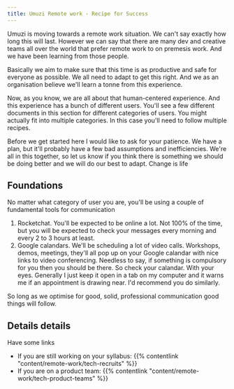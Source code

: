 ```yaml
---
title: Umuzi Remote work - Recipe for Success
---
```


Umuzi is moving towards a remote work situation. We can't say exactly how long this will last. However we can say that there are many dev and creative teams all over the world that prefer remote work to on premesis work. And we have been learning from those people.

Basically we aim to make sure that this time is as productive and safe for everyone as possible. We all need to adapt to get this right. And we as an organisation believe we'll learn a tonne from this experience.

Now, as you know, we are all about that human-centered experience. And this experience has a bunch of different users. You'll see a few different documents in this section for different categories of users. You might actually fit into multiple categories. In this case you'll need to follow multiple recipes.

Before we get started here I would like to ask for your patience. We have a plan, but it'll probably have a few bad assumptions and inefficiencies. We're all in this together, so let us know if you think there is something we should be doing better and we will do our best to adapt. Change is life

## Foundations

No matter what category of user you are, you'll be using a couple of fundamental tools for communication

1. Rocketchat. You'll be expected to be online a lot. Not 100% of the time, but you will be expected to check your messages every morning and every 2 to 3 hours at least.
2. Google calandars. We'll be scheduling a lot of video calls. Workshops, demos, meetings, they'll all pop up on your Google calandar with nice links to video conferencing. Needless to say, if something is compulsory for you then you should be there. So check your calandar. With your eyes. Generally I just keep it open in a tab on my computer and it warns me if an appointment is drawing near. I'd recommend you do similarly.

So long as we optimise for good, solid, professional communication good things will follow.

## Details details

Have some links

- If you are still working on your syllabus: {{% contentlink "content/remote-work/tech-recruits" %}}
- If you are on a product team: {{% contentlink "content/remote-work/tech-product-teams" %}}
